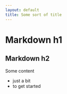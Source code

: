```yaml
---
layout: default
title: Some sort of title
---
```


# Markdown h1
## Markdown h2

Some content

* just a bit
* to get started